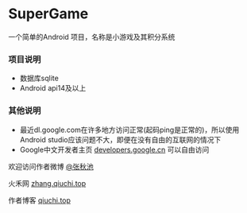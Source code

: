 # SuperGame

一个简单的Android 项目，名称是小游戏及其积分系统

### 项目说明

- 数据库sqlite
- Android api14及以上

### 其他说明

- 最近dl.google.com在许多地方访问正常(起码ping是正常的)，所以使用Android studio应该问题不大，即便在没有自由的互联网的情况下
- Google中文开发者主页 [developers.google.cn](https://developers.google.cn)  可以自由访问

欢迎访问作者微博  [@张秋池](https://weibo.com/zhangqiuchi)

火禾网  [zhang.qiuchi.top](http://zhang.qiuchi.top)

作者博客 [qiuchi.top](http://qiuchi.top)






